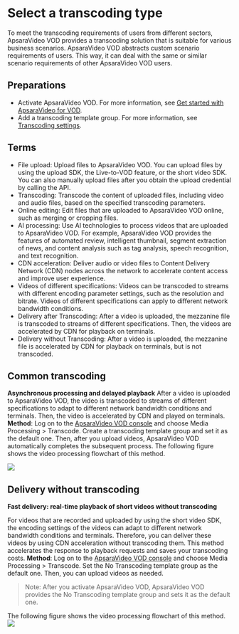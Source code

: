 # Select a transcoding type

To meet the transcoding requirements of users from different sectors, ApsaraVideo VOD provides a transcoding solution that is suitable for various business scenarios. ApsaraVideo VOD abstracts custom scenario requirements of users. This way, it can deal with the same or similar scenario requirements of other ApsaraVideo VOD users.

## Preparations

-   Activate ApsaraVideo VOD. For more information, see [Get started with ApsaraVideo for VOD]().
-   Add a transcoding template group. For more information, see [Transcoding settings]().

## Terms

-   File upload: Upload files to ApsaraVideo VOD. You can upload files by using the upload SDK, the Live-to-VOD feature, or the short video SDK. You can also manually upload files after you obtain the upload credential by calling the API.
-   Transcoding: Transcode the content of uploaded files, including video and audio files, based on the specified transcoding parameters.
-   Online editing: Edit files that are uploaded to ApsaraVideo VOD online, such as merging or cropping files.
-   AI processing: Use AI technologies to process videos that are uploaded to ApsaraVideo VOD. For example, ApsaraVideo VOD provides the features of automated review, intelligent thumbnail, segment extraction of news, and content analysis such as tag analysis, speech recognition, and text recognition.
-   CDN acceleration: Deliver audio or video files to Content Delivery Network \(CDN\) nodes across the network to accelerate content access and improve user experience.
-   Videos of different specifications: Videos can be transcoded to streams with different encoding parameter settings, such as the resolution and bitrate. Videos of different specifications can apply to different network bandwidth conditions.
-   Delivery after Transcoding: After a video is uploaded, the mezzanine file is transcoded to streams of different specifications. Then, the videos are accelerated by CDN for playback on terminals.
-   Delivery without Transcoding: After a video is uploaded, the mezzanine file is accelerated by CDN for playback on terminals, but is not transcoded.

## Common transcoding

**Asynchronous processing and delayed playback** After a video is uploaded to ApsaraVideo VOD, the video is transcoded to streams of different specifications to adapt to different network bandwidth conditions and terminals. Then, the video is accelerated by CDN and played on terminals. **Method**: Log on to the [ApsaraVideo VOD console](https://vod.console.aliyun.com/?#/vod/settings/transcode/vod) and choose Media Processing \> Transcode. Create a transcoding template group and set it as the default one. Then, after you upload videos, ApsaraVideo VOD automatically completes the subsequent process. The following figure shows the video processing flowchart of this method.

![](https://static-aliyun-doc.oss-accelerate.aliyuncs.com/assets/img/en-US/6223815161/p178457.png)

## Delivery without transcoding

**Fast delivery: real-time playback of short videos without transcoding**

For videos that are recorded and uploaded by using the short video SDK, the encoding settings of the videos can adapt to different network bandwidth conditions and terminals. Therefore, you can deliver these videos by using CDN acceleration without transcoding them. This method accelerates the response to playback requests and saves your transcoding costs. **Method**: Log on to the [ApsaraVideo VOD console](https://vod.console.aliyun.com/?#/vod/settings/transcode/vod) and choose Media Processing \> Transcode. Set the No Transcoding template group as the default one. Then, you can upload videos as needed.

> Note: After you activate ApsaraVideo VOD, ApsaraVideo VOD provides the No Transcoding template group and sets it as the default one.

The following figure shows the video processing flowchart of this method.![](https://static-aliyun-doc.oss-accelerate.aliyuncs.com/assets/img/en-US/6223815161/p178458.png)

